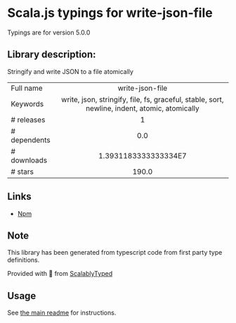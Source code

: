 
# Scala.js typings for write-json-file

Typings are for version 5.0.0

## Library description:
Stringify and write JSON to a file atomically

|                    |                 |
| ------------------ | :-------------: |
| Full name          | write-json-file |
| Keywords           | write, json, stringify, file, fs, graceful, stable, sort, newline, indent, atomic, atomically |
| # releases         | 1 |
| # dependents       | 0.0 |
| # downloads        | 1.3931183333333334E7 |
| # stars            | 190.0 |

## Links
- [Npm](https://www.npmjs.com/package/write-json-file)
    


## Note
This library has been generated from typescript code from first party type definitions.

Provided with :purple_heart: from [ScalablyTyped](https://github.com/oyvindberg/ScalablyTyped)

## Usage
See [the main readme](../../readme.md) for instructions.


